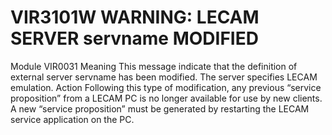 # VIR3101W WARNING: LECAM SERVER servname MODIFIED
Module
    VIR0031
Meaning
    This message indicate that the definition of external server servname has been modified. The server specifies LECAM emulation.
Action
    Following this type of modification, any previous “service proposition” from a LECAM PC is no longer available for use by new clients. A new “service proposition” must be generated by restarting the LECAM service application on the PC.

